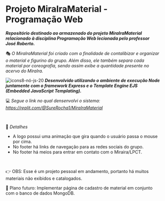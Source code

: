 # Projeto MiraIraMaterial - Programação Web
***Repositório destinado ao armazenado do projeto MiraIraMaterial relacionado à disciplina Programação Web lecionada pelo professor José Roberto.***

🎭 *O MiraIraMaterial foi criado com a finalidade de contalibizar e organizar o material e figurino do grupo. Além disso, ele também separa cada material por coreografia, sendo assim exibe a quantidade presente no acervo do MiraIra.*

![icons8-nó-js-20](https://github.com/surerocha/MiraIraMaterial/assets/126790749/7d9616d1-50fe-4d43-ac2a-ba49c738433e) ***Desenvolvido utilizando o ambiente de execução Node juntamente com o framework Express e o Template Engine EJS (Embedded JavaScript Templating).***

💻 _Segue o link no qual densenvolvi o sistema: https://replit.com/@SureRocha1/MiraIraMaterial_

<br>

📌 *Detalhes*
- A logo possui uma animação que gira quando o usuário passa o mouse por cima.
- No footer há links de navegação para as redes sociais do grupo.
- No footer há meios para entrar em contato com o Miraira/LPCT.

<br> 

👉 OBS: Esse é um projeto pessoal em andamento, portanto há muitos materiais não exibidos e catalogados.

💭 Plano futuro: Implementar página de cadastro de material em conjunto com o banco de dados MongoDB.

